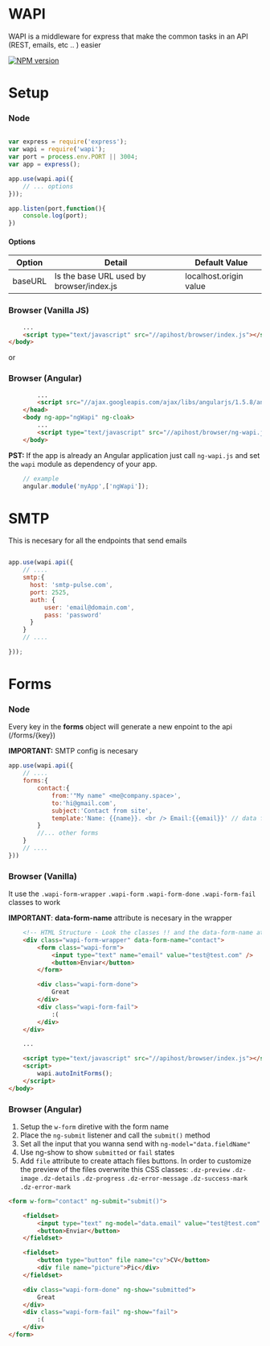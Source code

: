 # WAPI
WAPI is a middleware for express that make the common tasks in an API (REST, emails, etc .. ) easier

<div>
 <a href="https://npmjs.org/package/wapi">
    <img src="https://img.shields.io/npm/v/wapi.svg?style=flat-square"
      alt="NPM version" />
  </a>
</div>

# Setup

### Node

```js

var express = require('express');
var wapi = require('wapi');
var port = process.env.PORT || 3004;
var app = express();

app.use(wapi.api({
	// ... options
}));

app.listen(port,function(){
	console.log(port);
})

```
#### Options

| Option  | Detail | Default Value |
| ------------- | ------------- | ------------- |
| baseURL  | Is the base URL used by browser/index.js | localhost.origin value |

### Browser (Vanilla JS)
```html
	...
	<script type="text/javascript" src="//apihost/browser/index.js"></script>
</body>
```

or

### Browser (Angular)


```html
		...
		<script src="//ajax.googleapis.com/ajax/libs/angularjs/1.5.8/angular.min.js"></script>
	</head>
	<body ng-app="ngWapi" ng-cloak>
		...
		<script type="text/javascript" src="//apihost/browser/ng-wapi.js"></script>
	</body>
```
**PST:** If the app is already an Angular application just call `ng-wapi.js` and
set the `wapi` module as dependency of your app.

```js
	// example
	angular.module('myApp',['ngWapi']);
```

# SMTP
This is necesary for all the endpoints that send emails

```js

app.use(wapi.api({
	// ....
	smtp:{
	  host: 'smtp-pulse.com',
	  port: 2525,
	  auth: {
	      user: 'email@domain.com',
	      pass: 'password'
	  }
	}
	// ....

}));

```
# Forms

### Node

Every key in the **forms** object will generate a new enpoint to the api (/forms/{key})

**IMPORTANT:** SMTP config is necesary


```js
app.use(wapi.api({
	// ....
	forms:{
		contact:{
			from:'"My name" <me@company.space>',
			to:'hi@gmail.com',
			subject:'Contact from site',
			template:'Name: {{name}}. <br /> Email:{{email}}' // data from req.body
		}
		//... other forms
	}
	// ....
}))


```

### Browser (Vanilla)

It use the `.wapi-form-wrapper` `.wapi-form` `.wapi-form-done` `.wapi-form-fail`
classes to work

**IMPORTANT**: **data-form-name** attribute is necesary in the wrapper

```html
	<!-- HTML Structure - Look the classes !! and the data-form-name attribute -->
	<div class="wapi-form-wrapper" data-form-name="contact">
		<form class="wapi-form">
			<input type="text" name="email" value="test@test.com" />  
			<button>Enviar</button>
		</form>

		<div class="wapi-form-done">
			Great
		</div>
		<div class="wapi-form-fail">
			:(
		</div>
	</div>

	...

	<script type="text/javascript" src="//apihost/browser/index.js"></script>
	<script>
		wapi.autoInitForms();
	</script>
</body>
```
### Browser (Angular)
1. Setup the `w-form` diretive with the form name
2. Place the `ng-submit` listener and call the `submit()` method
3. Set all the input that you wanna send with `ng-model="data.fieldName"`
4. Use ng-show to show `submitted` or `fail` states
5. Add `file` attribute to create attach files buttons. In order to customize 
  the preview of the files overwrite this CSS classes: `.dz-preview` `.dz-image`
  `.dz-details` `.dz-progress` `.dz-error-message` `.dz-success-mark` `.dz-error-mark`

```html
<form w-form="contact" ng-submit="submit()">

	<fieldset>
		<input type="text" ng-model="data.email" value="test@test.com" />
		<button>Enviar</button>
	</fieldset>

	<fieldset>
		<button type="button" file name="cv">CV</button>
		<div file name="picture">Pic</div>
	</fieldset>

	<div class="wapi-form-done" ng-show="submitted">
		Great
	</div>
	<div class="wapi-form-fail" ng-show="fail">
		:(
	</div>
</form>
```
